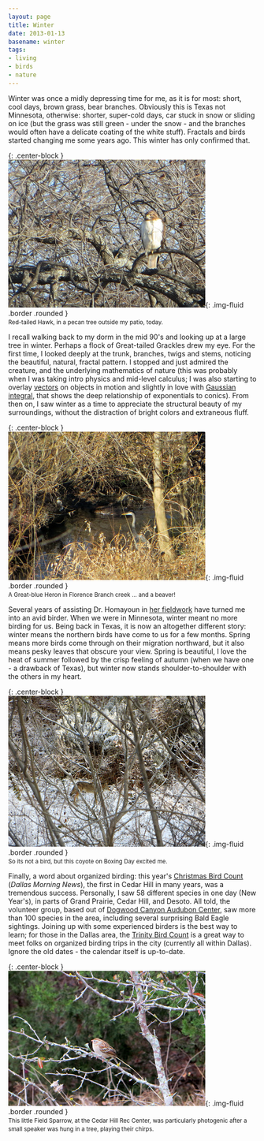 ```yaml
---
layout: page
title: Winter
date: 2013-01-13
basename: winter
tags:
- living
- birds
- nature
---
```


Winter was once a midly depressing time for me, as it is for most: short, cool
days, brown grass, bear branches. Obviously this is Texas not Minnesota,
otherwise: shorter, super-cold days, car stuck in snow or sliding on ice (but
the grass was still green - under the snow - and the branches  would often have
a delicate coating of the white stuff). Fractals and birds started changing me
some years ago. This winter has only confirmed that.

{: .center-block }
![hawk](/images/IMG_0682.JPG){: .img-fluid .border .rounded }<br><small>Red-tailed
Hawk, in a pecan tree outside my patio, today.</small>

<!-- truncate -->

I recall walking back to my dorm in the mid 90's and looking up at a large tree
in winter. Perhaps a flock of Great-tailed Grackles drew my eye. For the first
time, I looked deeply at the trunk, branches, twigs and stems, noticing the
beautiful, natural, fractal pattern. I stopped and just admired the creature,
and the underlying mathematics of nature (this was probably when I was taking
intro physics and mid-level calculus; I was also starting to overlay [vectors](http://en.wikipedia.org/wiki/Euclidean_vector#Physics) on
objects in motion and slightly in love with [Gaussian integral](http://en.wikipedia.org/wiki/Gaussian_integral),
that shows the deep relationship of exponentials to conics). From then on, I saw
winter as a time to appreciate the structural beauty of my surroundings, without
the distraction of bright colors and extraneous fluff.

{: .center-block }
![animals](/images/IMG_0679.JPG){: .img-fluid .border .rounded }<br><small>A
Great-blue Heron in Florence Branch creek ... and a beaver!</small>

Several years of assisting Dr. Homayoun in [her fieldwork](http://www.ibamonitoring.org/about/Default.aspx) have
turned me into an avid birder. When we were in Minnesota, winter meant no more
birding for us. Being back in Texas, it is now an altogether different story:
winter means the northern birds have come to us for a few months. Spring means
more birds come through on their migration northward, but it also means pesky
leaves that obscure your view. Spring is  beautiful, I love the heat of summer
followed by the crisp feeling of autumn (when we have one - a drawback of
Texas), but winter now stands shoulder-to-shoulder  with the others in my heart.

{: .center-block }
![coyote](/images/IMG_0664.JPG){: .img-fluid .border .rounded }<br><small>So
its not a bird, but this coyote on Boxing Day excited me.</small>

Finally, a word about organized birding: this year's [Christmas
Bird Count](http://www.dallasnews.com/lifestyles/home-and-gardening/headlines/20121226-tweet-this-its-time-for-audubons-annual-bird-count-in-dallas.ece?ssimg=835004) (_Dallas Morning News_), the first in Cedar Hill in many years,
was a tremendous success.   Personally, I saw 58 different species in one day
(New Year's), in parts of Grand Prairie, Cedar Hill, and Desoto. All told, the
volunteer group, based out of <a href="http://dogwoodcanyon.audubon.org">Dogwood
Canyon Audubon Center</a>, saw more than 100 species in the area, including
several surprising Bald Eagle sightings. Joining up with some experienced
birders is the best way to learn; for those in the Dallas area, the [Trinity Bird Count](http://www.trinitybirdcount.com/) is a great way to
meet folks on organized birding trips in the city (currently all within Dallas).
Ignore the old dates - the calendar itself is up-to-date.

{: .center-block }
![field sparrow](/images/IMG_0671.JPG){: .img-fluid .border .rounded }<br><small>This
little Field Sparrow, at the Cedar Hill Rec Center, was particularly photogenic after
a small speaker was hung in a tree, playing their chirps.</small>
